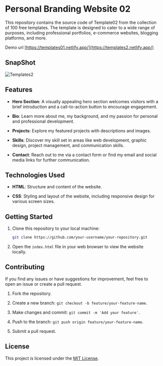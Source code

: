 # Personal Branding Website 02
This repository contains the source code of Template02 from the collection of 100 free templates. The template is designed to cater to a wide range of purposes, including professional portfolios, e-commerce websites, blogging platforms, and more. 

Demo url [https://templates01.netlify.app/](https://templates2.netlify.app/)
## SnapShot
![Templates2](https://github.com/Rohitashsingh89/template2/assets/93479842/a8836f56-2ad1-4ef0-994a-d44246cacb43)

## Features

- **Hero Section**: A visually appealing hero section welcomes visitors with a brief introduction and a call-to-action button to encourage engagement.

- **Bio**: Learn more about me, my background, and my passion for personal and professional development.

- **Projects**: Explore my featured projects with descriptions and images.

- **Skills**: Discover my skill set in areas like web development, graphic design, project management, and communication skills.

- **Contact**: Reach out to me via a contact form or find my email and social media links for further communication.

## Technologies Used

- **HTML**: Structure and content of the website.

- **CSS**: Styling and layout of the website, including responsive design for various screen sizes.

## Getting Started

1. Clone this repository to your local machine:

   ```bash
   git clone https://github.com/your-username/your-repository.git
   ```

2. Open the `index.html` file in your web browser to view the website locally.


## Contributing

If you find any issues or have suggestions for improvement, feel free to open an issue or create a pull request.

1. Fork the repository.

2. Create a new branch: `git checkout -b feature/your-feature-name`.

3. Make changes and commit: `git commit -m 'Add your feature'`.

4. Push to the branch: `git push origin feature/your-feature-name`.

5. Submit a pull request.

## License

This project is licensed under the [MIT License](LICENSE).
